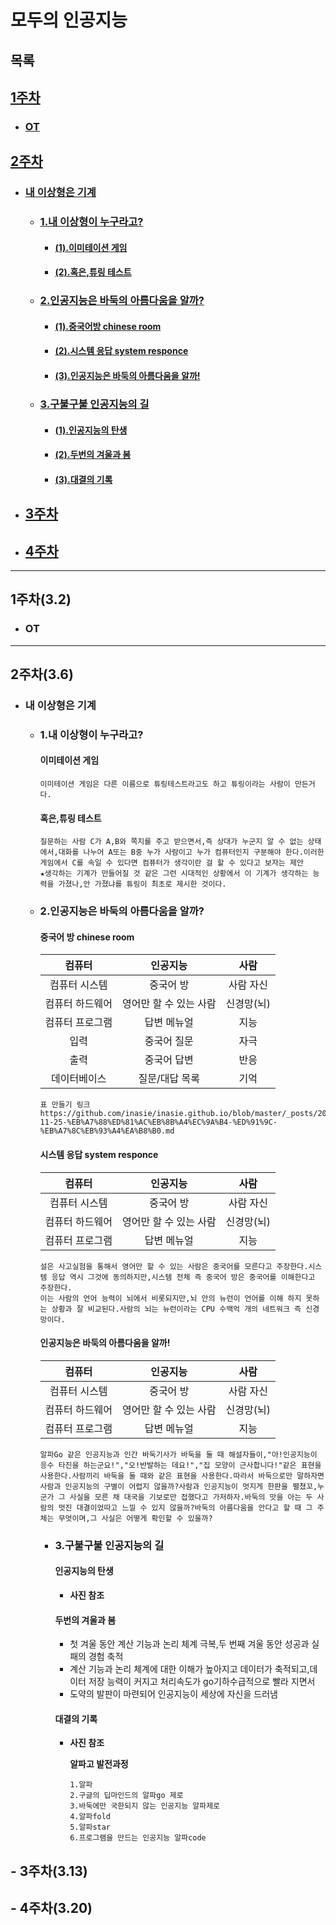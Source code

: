 # 모두의 인공지능

## 목록

## [**1주차**](#1주차32)
  - ### [**OT**](#ot)
## [**2주차**](#2주차)
  - ### [**내 이상형은 기계**](#eb82b4-ec9db4ec8381ed9895ec9d80-eab8b0eab384-1)
    - ### [**1.내 이상형이 누구라고?**](#1eb82b4-ec9db4ec8381ed9895ec9db4-eb8884eab5aceb9dbceab3a0-1)
      
      - #### [**(1).이미테이션 게임**](#이미테이션-게임)
      - #### [**(2).혹은,튜링 테스트**](#혹은튜링-테스트)
    - ### [**2.인공지능은 바둑의 아름다움을 알까?**](#2ec9db8eab3b5eca780eb8aa5ec9d80-ebb094eb9191ec9d98-ec9584eba684eb8ba4ec9b80ec9d84-ec958ceab98c-1)
      - #### [**(1).중국어방 chinese room**](#중국어-방-chinese-room)
      - #### [**(2).시스템 응답 system responce**](#시스템-응답-system-responce)
      - #### [**(3).인공지능은 바둑의 아름다움을 알까!**](#인공지능은-바둑의-아름다움을-알까)
    - ### [**3.구불구불 인공지능의 길**](#3eab5acebb688eab5acebb688-ec9db8eab3b5eca780eb8aa5ec9d98-eab8b8-1)
      - #### [**(1).인공지능의 탄생**](#인공지능의-탄생)
      - #### [**(2).두번의 겨울과 봄**](#두번의-겨울과-봄)
      - #### [**(3).대결의 기록**](#대결의-기록)
  - ## [**3주차**](#--3주차313)
  - ## [**4주차**](#--4주차320)
<hr>

## 1주차(3.2)
- ### **OT**
<hr>

## 2주차(3.6)
- ### **내 이상형은 기계**
  - ### **1.내 이상형이 누구라고?**
    #### **이미테이션 게임**
   
    ```
    이미테이션 게임은 다른 이름으로 튜링테스트라고도 하고 튜링이라는 사람이 만든거다.
    ```

    #### **혹은,튜링 테스트**
    ```
    질문하는 사람 C가 A,B와 쪽지를 주고 받으면서,즉 상대가 누군지 알 수 없는 상태에서,대화를 나누어 A또는 B중 누가 사람이고 누가 컴퓨터인지 구분해야 한다.이러한 게임에서 C를 속일 수 있다면 컴퓨터가 생각이란 걸 할 수 있다고 보자는 제안
    ★생각하는 기계가 만들어질 것 같은 그런 시대적인 상황에서 이 기계가 생각하는 능력을 가졌나,안 가졌냐를 튜링이 최초로 제시한 것이다.
    ```
  - ### **2.인공지능은 바둑의 아름다움을 알까?**
    #### **중국어 방 chinese room**
    |컴퓨터|인공지능|사람|
    |:---:|:---:|:---:|
    |컴퓨터 시스템|중국어 방|사람 자신|
    |컴퓨터 하드웨어|영어만 할 수 있는 사람|신경망(뇌)
    |컴퓨터 프로그램|답변 메뉴얼|지능|
    |입력|중국어 질문|자극|
    |출력|중국어 답변|반응|
    |데이터베이스|질문/대답 목록|기억|
    
    ```
    표 만들기 링크
    https://github.com/inasie/inasie.github.io/blob/master/_posts/2018-11-25-%EB%A7%88%ED%81%AC%EB%8B%A4%EC%9A%B4-%ED%91%9C-%EB%A7%8C%EB%93%A4%EA%B8%B0.md
    ```
    #### **시스템 응답 system responce**
    |컴퓨터|인공지능|사람|
    |:---:|:---:|:---:|
    |컴퓨터 시스템|중국어 방|사람 자신|
    |컴퓨터 하드웨어|영어만 할 수 있는 사람|신경망(뇌)
    |컴퓨터 프로그램|답변 메뉴얼|지능|

    ```
    설은 사고실험을 통해서 영어만 할 수 있는 사람은 중국어를 모른다고 주장한다.시스템 응답 역시 그것에 동의하지만,시스템 전체 즉 중국어 방은 중국어를 이해한다고 주장한다.
    이는 사람의 언어 능력이 뇌에서 비롯되지만,뇌 안의 뉴런이 언어를 이해 하지 못하는 상황과 잘 비교된다.사람의 뇌는 뉴런이라는 CPU 수백억 개의 네트워크 즉 신경망이다. 
    ```
    #### **인공지능은 바둑의 아름다움을 알까!**
     |컴퓨터|인공지능|사람|
    |:---:|:---:|:---:|
    |컴퓨터 시스템|중국어 방|사람 자신|
    |컴퓨터 하드웨어|영어만 할 수 있는 사람|신경망(뇌)
    |컴퓨터 프로그램|답변 메뉴얼|지능|
    ```
    알파Go 같은 인공지능과 인간 바둑기사가 바둑을 둘 때 해설자들이,"아!인공지능이 응수 타진을 하는군요!","오!반발하는 데요!","집 모양이 근사합니다!"같은 표현을 사용한다.사람끼리 바둑을 둘 때와 같은 표현을 사용한다.따라서 바둑으로만 말하자면 사람과 인공지능의 구별이 어렵지 않을까?사람과 인공지능이 멋지게 한판을 펼쳤꼬,누군가 그 사실을 모른 채 대국을 기보로만 접했다고 가저하자.바둑의 맛을 아는 두 사람의 멋진 대결이었따고 느낄 수 있지 않을까?바둑의 아름다움을 안다고 할 때 그 주체는 무엇이며,그 사실은 어떻게 확인할 수 있을까?
    ```
    - ### **3.구불구불 인공지능의 길**
        #### **인공지능의 탄생**
        - **사진 참조** 
        #### **두번의 겨울과 봄**
        - 첫 겨울 동안 계산 기능과 논리 체계 극복,두 번째 겨울 동안 성공과 실패의 경험 축적
        - 계산 기능과 논리 체계에 대한 이해가 높아지고 데이터가 축적되고,데이터 저장 능력이 커지고 처리속도가 go기하수급적으로 빨라 지면서
        - 도약의 발판이 마련되어 인공지능이 세상에 자신을 드러냄

        #### **대결의 기록**
        - **사진 참조**

            **알파고 발전과정**          
            ```
            1.알파
            2.구글의 딥마인드의 알파go 제로
            3.바둑에만 국한되지 않는 인공지능 알파제로
            4.알파fold
            5.알파star
            6.프로그램을 만드는 인공지능 알파code
            ```
## - 3주차(3.13)
## - 4주차(3.20)
